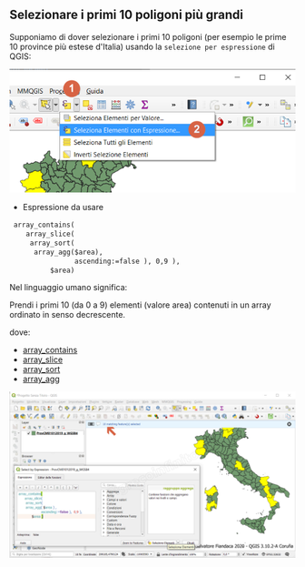 ## Selezionare i primi 10 poligoni più grandi

Supponiamo di dover selezionare i primi 10 poligoni (per esempio le prime 10 province più estese d'Italia) usando la `selezione per espressione` di QGIS:

![](/img/esempi/selezionare_primi_n_valori/selnvalori0.png)

- Espressione da usare

```
 array_contains( 
    array_slice(  
     array_sort( 
      array_agg($area), 
                ascending:=false ), 0,9 ),
          $area)
```

Nel linguaggio umano significa:

Prendi i primi 10 (da 0 a 9) elementi (valore area) contenuti in un array ordinato in senso decrescente.

dove:

 - [array_contains](http://hfcqgis.opendatasicilia.it/it/latest/gr_funzioni/arrays/array_contains.html)
 - [array_slice](http://hfcqgis.opendatasicilia.it/it/latest/gr_funzioni/arrays/array_slice.html)
 - [array_sort](http://hfcqgis.opendatasicilia.it/it/latest/gr_funzioni/arrays/array_sort.html)
 - [array_agg](http://hfcqgis.opendatasicilia.it/it/latest/gr_funzioni/aggregates/array_agg.html#)


![](/img/esempi/selezionare_primi_n_valori/selnvalori1.png)
